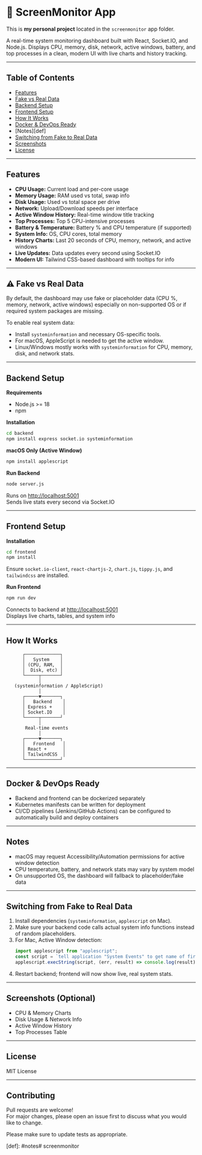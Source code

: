 # 🚀 ScreenMonitor App

This is **my personal project** located in the `screenmonitor` app folder.

A real-time system monitoring dashboard built with React, Socket.IO, and Node.js.
Displays CPU, memory, disk, network, active windows, battery, and top processes in a clean, modern UI with live charts and history tracking.

---

## Table of Contents

- [Features](#features)
- [Fake vs Real Data](#️-fake-vs-real-data)
- [Backend Setup](#backend-setup)
- [Frontend Setup](#frontend-setup)
- [How It Works](#how-it-works)
- [Docker & DevOps Ready](#docker--devops-ready)
- [Notes][def]
- [Switching from Fake to Real Data](#switching-from-fake-to-real-data)
- [Screenshots](#screenshots-optional)
- [License](#license)

---

## Features

- **CPU Usage:** Current load and per-core usage
- **Memory Usage:** RAM used vs total, swap info
- **Disk Usage:** Used vs total space per drive
- **Network:** Upload/Download speeds per interface
- **Active Window History:** Real-time window title tracking
- **Top Processes:** Top 5 CPU-intensive processes
- **Battery & Temperature:** Battery % and CPU temperature (if supported)
- **System Info:** OS, CPU cores, total memory
- **History Charts:** Last 20 seconds of CPU, memory, network, and active windows
- **Live Updates:** Data updates every second using Socket.IO
- **Modern UI:** Tailwind CSS-based dashboard with tooltips for info

---

## ⚠️ Fake vs Real Data

By default, the dashboard may use fake or placeholder data (CPU %, memory, network, active windows) especially on non-supported OS or if required system packages are missing.

To enable real system data:

- Install `systeminformation` and necessary OS-specific tools.
- For macOS, AppleScript is needed to get the active window.
- Linux/Windows mostly works with `systeminformation` for CPU, memory, disk, and network stats.

---

## Backend Setup

**Requirements**

- Node.js >= 18
- npm

**Installation**
```bash
cd backend
npm install express socket.io systeminformation
```

**macOS Only (Active Window)**
```bash
npm install applescript
```

**Run Backend**
```bash
node server.js
```
Runs on [http://localhost:5001](http://localhost:5001)  
Sends live stats every second via Socket.IO

---

## Frontend Setup

**Installation**
```bash
cd frontend
npm install
```
Ensure `socket.io-client`, `react-chartjs-2`, `chart.js`, `tippy.js`, and `tailwindcss` are installed.

**Run Frontend**
```bash
npm run dev
```
Connects to backend at [http://localhost:5001](http://localhost:5001)  
Displays live charts, tables, and system info

---

## How It Works

```
      ┌─────────────┐
      │   System    │
      │ (CPU, RAM,  │
      │  Disk, etc) │
      └─────┬───────┘
            │
   (systeminformation / AppleScript)
            │
      ┌─────▼───────┐
      │   Backend    │
      │ Express +    │
      │ Socket.IO    │
      └─────┬───────┘
            │
       Real-time events
            │
      ┌─────▼───────┐
      │   Frontend   │
      │ React +      │
      │ TailwindCSS  │
      └─────────────┘
```

---

## Docker & DevOps Ready

- Backend and frontend can be dockerized separately
- Kubernetes manifests can be written for deployment
- CI/CD pipelines (Jenkins/GitHub Actions) can be configured to automatically build and deploy containers

---

## Notes

- macOS may request Accessibility/Automation permissions for active window detection
- CPU temperature, battery, and network stats may vary by system model
- On unsupported OS, the dashboard will fallback to placeholder/fake data

---

## Switching from Fake to Real Data

1. Install dependencies (`systeminformation`, `applescript` on Mac).
2. Make sure your backend code calls actual system info functions instead of random placeholders.
3. For Mac, Active Window detection:
    ```js
    import applescript from "applescript";
    const script = `tell application "System Events" to get name of first application process whose frontmost is true`;
    applescript.execString(script, (err, result) => console.log(result));
    ```
4. Restart backend; frontend will now show live, real system stats.

---

## Screenshots (Optional)

- CPU & Memory Charts
- Disk Usage & Network Info
- Active Window History
- Top Processes Table

---

## License

MIT License

---

## Contributing

Pull requests are welcome!  
For major changes, please open an issue first to discuss what you would like to change.

Please make sure to update tests as appropriate.

[def]: #notes# screenmonitor
